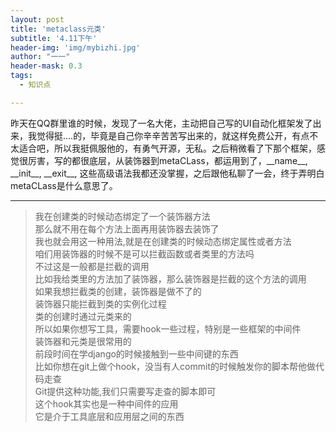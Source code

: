 ```yaml
---
layout: post
title: 'metaclass元类'
subtitle: '4.11下午'
header-img: 'img/mybizhi.jpg'
author: "一一"
header-mask: 0.3
tags:
  - 知识点

---
```

昨天在QQ群里谁的时候，发现了一名大佬，主动把自己写的UI自动化框架发了出来，我觉得挺....的，毕竟是自己你辛辛苦苦写出来的，就这样免费公开，有点不太适合吧，所以我挺佩服他的，有勇气开源，无私。之后稍微看了下那个框架，感觉很厉害，写的都很底层，从装饰器到metaCLass，都运用到了，\_\_name\_\_, \_\_init\_\_, \_\_exit\_\_, 这些高级语法我都还没掌握，之后跟他私聊了一会，终于弄明白metaCLass是什么意思了。

---
>我在创建类的时候动态绑定了一个装饰器方法   
那么就不用在每个方法上面再用装饰器去装饰了   
我也就会用这一种用法,就是在创建类的时候动态绑定属性或者方法   
咱们用装饰器的时候不是可以拦截函数或者类里的方法吗   
不过这是一般都是拦截的调用    
比如我给类里的方法加了装饰器，那么装饰器是拦截的这个方法的调用   
如果我想拦截类的创建，装饰器是做不了的   
装饰器只能拦截到类的实例化过程   
类的创建时通过元类来的   
所以如果你想写工具，需要hook一些过程，特别是一些框架的中间件   
装饰器和元类是很常用的   
前段时间在学django的时候接触到一些中间键的东西   
比如你想在git上做个hook，没当有人commit的时候触发你的脚本帮他做代码走查   
Git提供这种功能,我们只需要写走查的脚本即可   
这个hook其实也是一种中间件的应用   
它是介于工具底层和应用层之间的东西   
